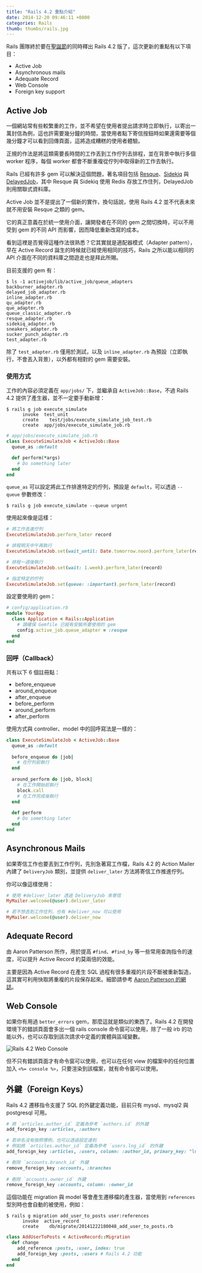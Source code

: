 ```yaml
---
title: "Rails 4.2 重點介紹"
date: 2014-12-20 09:46:11 +0800
categories: Rails
thumb: thumbs/rails.jpg
---
```


Rails 團隊終於要在[聖誕節](http://weblog.rubyonrails.org/2014/12/19/Rails-4-2-final)的同時釋出 Rails 4.2 版了，這次更新的重點有以下項目：

- Active Job
- Asynchronous mails
- Adequate Record
- Web Console
- Foreign key support

<!-- more -->

## Active Job

一個網站常有些較繁重的工作，並不希望在使用者提出請求時立即執行，以寄出一萬封信為例，這也許需要幾分鐘的時間，當使用者點下寄信按鈕時如果還需要等個幾分鐘才可以看到回傳頁面，這將造成糟糕的使用者體驗。

正規的作法是將這類需要長時間的工作丟到工作佇列去排程，並在背景中執行多個 worker 程序，每個 worker 都會不斷重複從佇列中取得新的工作去執行。

Rails 已經有許多 gem 可以解決這個問題，著名項目包括 [Resque](https://github.com/resque/resque)、[Sidekiq](http://sidekiq.org/) 與 [DelayedJob](https://github.com/collectiveidea/delayed_job)，其中 Resque 與 Sidekiq 使用 Redis 存放工作住列，DelayedJob 則用關聯式資料庫。

Active Job 並不是提出了一個新的實作，換句話說，使用 Rails 4.2 並不代表未來就不用安裝 Resque 之類的 gem。

它的真正意義在於統一使用介面，讓開發者在不同的 gem 之間切換時，可以不用受到 gem 的不同 API 而影響，因而降低重新改寫的成本。

看到這裡是否覺得這種作法很熟悉？它其實就是適配器模式（Adapter pattern），早在 Active Record 誕生的時候就已經使用相同的技巧，Rails 之所以能以相同的 API 介面在不同的資料庫之間遊走也是拜此所賜。

目前支援的 gem 有：

```
$ ls -1 activejob/lib/active_job/queue_adapters
backburner_adapter.rb
delayed_job_adapter.rb
inline_adapter.rb
qu_adapter.rb
que_adapter.rb
queue_classic_adapter.rb
resque_adapter.rb
sidekiq_adapter.rb
sneakers_adapter.rb
sucker_punch_adapter.rb
test_adapter.rb
```

除了 `test_adapter.rb` 僅用於測試，以及 `inline_adapter.rb` 為預設（立即執行，不會丟入背景），以外都有相對的 gem 需要安裝。

### 使用方式

工作的內容必須定義在 `app/jobs/` 下，並繼承自 `ActiveJob::Base`，不過 Rails 4.2 提供了產生器，並不一定要手動新增：

```
$ rails g job execute_simulate
      invoke  test_unit
      create    test/jobs/execute_simulate_job_test.rb
      create  app/jobs/execute_simulate_job.rb
```

```ruby
# app/jobs/execute_simulate_job.rb
class ExecuteSimulateJob < ActiveJob::Base
  queue_as :default

  def perform(*args)
    # Do something later
  end
end
```

`queue_as` 可以設定將此工作排進特定的佇列，預設是 `default`，可以透過 `--queue`
參數修改：

```
$ rails g job execute_simulate --queue urgent
```

使用起來像是這樣：

```ruby
# 將工作丟進佇列
ExecuteSimulateJob.perform_later record

# 排程明天中午再執行
ExecuteSimulateJob.set(wait_until: Date.tomorrow.noon).perform_later(record)

# 排程一週後執行
ExecuteSimulateJob.set(wait: 1.week).perform_later(record)

# 指定特定的佇列
ExecuteSimulateJob.set(queue: :important).perform_later(record)
```

設定要使用的 gem：

```ruby
# config/application.rb
module YourApp
  class Application < Rails::Application
    # 請確保 Gemfile 已經有安裝所要使用的 gem
    config.active_job.queue_adapter = :resque
  end
end
```

### 回呼（Callback）

共有以下 6 個註冊點：

- before_enqueue
- around_enqueue
- after_enqueue
- before_perform
- around_perform
- after_perform

使用方式與 controller、model 中的回呼寫法是一樣的：

```ruby
class ExecuteSimulateJob < ActiveJob::Base
  queue_as :default
 
  before_enqueue do |job|
    # 在佇列前執行
  end
 
  around_perform do |job, block|
    # 在工作開始前執行
    block.call
    # 在工作完成後執行
  end
 
  def perform
    # Do something later
  end
end
```

## Asynchronous Mails

如果寄信工作也要丟到工作佇列，先別急著寫工作檔，Rails 4.2 的 Action Mailer 內建了 `DeliveryJob` 類別，並提供 `deliver_later` 方法將寄信工作推進佇列。

你可以像這樣使用：

```ruby
# 使用 #deliver_later 透過 DeliveryJob 來寄信
MyMailer.welcome(@user).deliver_later

# 若不想丟到工作住列，也有 #deliver_now 可以使用
MyMailer.welcome(@user).deliver_now
```

## Adequate Record

由 Aaron Patterson 所作，用於提高 `#find`、`#find_by` 等一些常用查詢指令的速度，可以提升 Active Record 約莫兩倍的效能。

主要是因為 Active Record 在產生 SQL 過程有很多重複的片段不斷被重新製造，這其實可利用快取將重複的片段保存起來。細節請參考 [Aaron Patterson 的網誌](http://tenderlovemaking.com/2014/02/19/adequaterecord-pro-like-activerecord.html)。

## Web Console

如果你有用過 `better_errors` gem，那麼這就是類似的東西了。Rails 4.2 在開發環境下的錯誤頁面會多出一個 rails console 命令窗可以使用，除了一般 irb 的功能以外，也可以存取到該次請求中定義的實體與區域變數。

![Rails 4.2 Web Console](/images/web-console.png)

但不只有錯誤頁面才有命令窗可以使用，也可以在任何 view 的檔案中的任何位置加入 `<%= console %>`，只要渲染到該檔案，就有命令窗可以使用。

## 外鍵（Foreign Keys）

Rails 4.2 遷移指令支援了 SQL 的外鍵定義功能，目前只有 mysql、mysql2 與 postgresql 可用。

```ruby
# 將 `articles.author_id` 定義為參考 `authors.id` 的外鍵
add_foreign_key :articles, :authors

# 若命名沒有按照慣例，也可以透過設定達到
# 例如將 `articles.author_id` 定義為參考 `users.lng_id` 的外鍵
add_foreign_key :articles, :users, column: :author_id, primary_key: "lng_id"

# 刪除 `accounts.branch_id` 外鍵
remove_foreign_key :accounts, :branches
 
# 刪除 `accounts.owner_id` 外鍵
remove_foreign_key :accounts, column: :owner_id
```

這個功能在 migration 與 model 等會產生遷移檔的產生器，當使用到 `references` 型別時也會自動的被使用，例如：

```
$ rails g migration add_user_to_posts user:references
      invoke  active_record
      create    db/migrate/20141222180048_add_user_to_posts.rb
```

```ruby
class AddUserToPosts < ActiveRecord::Migration
  def change
    add_reference :posts, :user, index: true
    add_foreign_key :posts, :users # Rails 4.2 功能
  end
end
```
